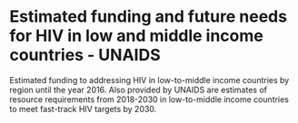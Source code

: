 # Estimated funding and future needs for HIV in low and middle income countries - UNAIDS

Estimated funding to addressing HIV in low-to-middle income countries by region until the year 2016. Also provided by UNAIDS are estimates of resource requirements from 2018-2030 in low-to-middle income countries to meet fast-track HIV targets by 2030.